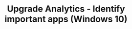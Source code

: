 ﻿---
title: Upgrade Analytics - Identify important apps (Windows 10)
redirect_url: https://technet.microsoft.com/en-us/itpro/windows/deploy/upgrade-readiness-identify-apps
---